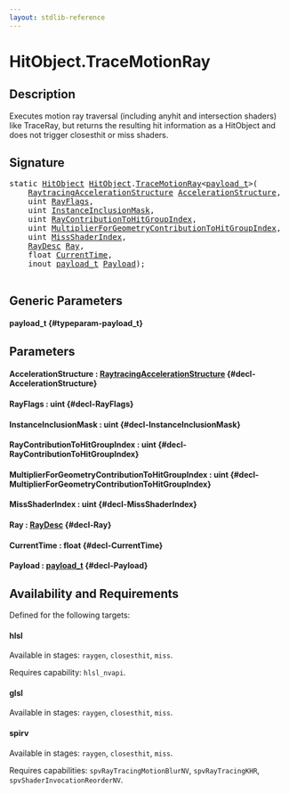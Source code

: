 ```yaml
---
layout: stdlib-reference
---
```


# HitObject\.TraceMotionRay

## Description

Executes motion ray traversal (including anyhit and intersection shaders) like TraceRay, but returns the
resulting hit information as a HitObject and does not trigger closesthit or miss shaders.




## Signature 

<pre>
<span class='code_keyword'>static</span> <a href="/stdlib-reference/types/hitobject-03/index" class="code_type">HitObject</a> <a href="/stdlib-reference/types/hitobject-03/index" class="code_type">HitObject</a>.<a href="/stdlib-reference/types/hitobject-03/tracemotionray-05b">TraceMotionRay</a>&lt;<a href="/stdlib-reference/types/hitobject-03/tracemotionray-05b#typeparam-payload_t" class="code_type">payload_t</a>&gt;(
    <a href="/stdlib-reference/types/raytracingaccelerationstructure-0am/index" class="code_type">RaytracingAccelerationStructure</a> <a href="/stdlib-reference/types/hitobject-03/tracemotionray-05b#decl-AccelerationStructure" class="code_param">AccelerationStructure</a>,
    <span class="code_keyword">uint</span> <a href="/stdlib-reference/types/hitobject-03/tracemotionray-05b#decl-RayFlags" class="code_param">RayFlags</a>,
    <span class="code_keyword">uint</span> <a href="/stdlib-reference/types/hitobject-03/tracemotionray-05b#decl-InstanceInclusionMask" class="code_param">InstanceInclusionMask</a>,
    <span class="code_keyword">uint</span> <a href="/stdlib-reference/types/hitobject-03/tracemotionray-05b#decl-RayContributionToHitGroupIndex" class="code_param">RayContributionToHitGroupIndex</a>,
    <span class="code_keyword">uint</span> <a href="/stdlib-reference/types/hitobject-03/tracemotionray-05b#decl-MultiplierForGeometryContributionToHitGroupIndex" class="code_param">MultiplierForGeometryContributionToHitGroupIndex</a>,
    <span class="code_keyword">uint</span> <a href="/stdlib-reference/types/hitobject-03/tracemotionray-05b#decl-MissShaderIndex" class="code_param">MissShaderIndex</a>,
    <a href="/stdlib-reference/types/raydesc-03/index" class="code_type">RayDesc</a> <a href="/stdlib-reference/types/hitobject-03/tracemotionray-05b#decl-Ray" class="code_param">Ray</a>,
    <span class="code_keyword">float</span> <a href="/stdlib-reference/types/hitobject-03/tracemotionray-05b#decl-CurrentTime" class="code_param">CurrentTime</a>,
    <span class="code_keyword">inout</span> <a href="/stdlib-reference/types/hitobject-03/tracemotionray-05b#typeparam-payload_t" class="code_type">payload_t</a> <a href="/stdlib-reference/types/hitobject-03/tracemotionray-05b#decl-Payload" class="code_param">Payload</a>);

</pre>

## Generic Parameters

#### payload\_t {#typeparam-payload_t}

## Parameters

#### AccelerationStructure  : [RaytracingAccelerationStructure](/stdlib-reference/types/raytracingaccelerationstructure-0am/index) {#decl-AccelerationStructure}
#### RayFlags  : uint {#decl-RayFlags}
#### InstanceInclusionMask  : uint {#decl-InstanceInclusionMask}
#### RayContributionToHitGroupIndex  : uint {#decl-RayContributionToHitGroupIndex}
#### MultiplierForGeometryContributionToHitGroupIndex  : uint {#decl-MultiplierForGeometryContributionToHitGroupIndex}
#### MissShaderIndex  : uint {#decl-MissShaderIndex}
#### Ray  : [RayDesc](/stdlib-reference/types/raydesc-03/index) {#decl-Ray}
#### CurrentTime  : float {#decl-CurrentTime}
#### Payload  : [payload\_t](/stdlib-reference/types/hitobject-03/tracemotionray-05b#typeparam-payload_t) {#decl-Payload}

## Availability and Requirements

Defined for the following targets:

#### hlsl
Available in stages: `raygen`, `closesthit`, `miss`.

Requires capability: `hlsl_nvapi`.
#### glsl
Available in stages: `raygen`, `closesthit`, `miss`.

#### spirv
Available in stages: `raygen`, `closesthit`, `miss`.

Requires capabilities: `spvRayTracingMotionBlurNV`, `spvRayTracingKHR`, `spvShaderInvocationReorderNV`.


